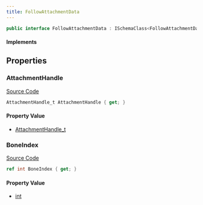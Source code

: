 ```yaml
---
title: FollowAttachmentData
---
```


```csharp
public interface FollowAttachmentData : ISchemaClass<FollowAttachmentData>, ISchemaField, ISchemaClass, INativeHandle
```

#### Implements

## Properties

### AttachmentHandle

[Source Code](https://github.com/swiftly-solution/swiftlys2/blob/beta/managed/src/SwiftlyS2.Generated/Schemas/Interfaces/FollowAttachmentData.cs#L18)

```csharp
AttachmentHandle_t AttachmentHandle { get; }
```

#### Property Value

- [AttachmentHandle_t](/docs/api/shared/schemadefinitions/attachmenthandle_t)

### BoneIndex

[Source Code](https://github.com/swiftly-solution/swiftlys2/blob/beta/managed/src/SwiftlyS2.Generated/Schemas/Interfaces/FollowAttachmentData.cs#L16)

```csharp
ref int BoneIndex { get; }
```

#### Property Value

- [int](https://learn.microsoft.com/dotnet/api/system.int32)

